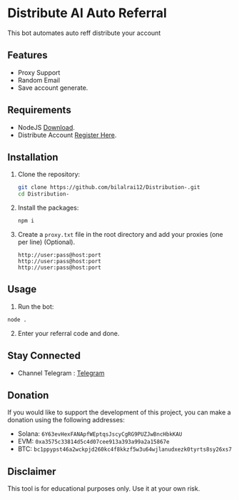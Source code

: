 # Distribute AI Auto Referral

This bot automates auto reff distribute your account

## Features

- Proxy Support
- Random Email
- Save account generate.

## Requirements

- NodeJS [Download](https://nodejs.org/en/download).
- Distribute Account [Register Here](https://r.distribute.ai/ac9f8ff38ed7331f).

## Installation

1. Clone the repository:

   ```sh
   git clone https://github.com/bilalrai12/Distribution-.git
   cd Distribution-
   ```

2. Install the packages:

   ```sh
   npm i
   ```

3. Create a `proxy.txt` file in the root directory and add your proxies (one per line) (Optional).

   ```
   http://user:pass@host:port
   http://user:pass@host:port
   http://user:pass@host:port
   ```

## Usage

1. Run the bot:

```sh
node .
```

2. Enter your referral code and done.

## Stay Connected

- Channel Telegram : [Telegram](https://t.me/Bilalstudio2)

## Donation

If you would like to support the development of this project, you can make a donation using the following addresses:

- Solana: `6Y63evHexFANApfWEptqsJscyCgRG9PUZJwBncHbkKAU`
- EVM: `0xa3575c33814d5c4d07cee913a393a99a2a15867e`
- BTC: `bc1ppypst46a2wckpjd260kc4f8kkzf5w3u64wjlanudxezk0tyrts8sy26xs7`

## Disclaimer

This tool is for educational purposes only. Use it at your own risk.
